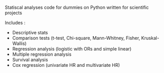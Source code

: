 Statiscal analyses code for dummies on Python written for scientific projects

Includes :
- Descriptive stats
- Comparison tests (t-test, Chi-square, Mann-Whitney, Fisher, Kruskal-Wallis)
- Regression analysis (logistic with ORs and simple linear)
- Multiple regression analysis
- Survival analysis
- Cox regression (univariate HR and multivariate HR)
